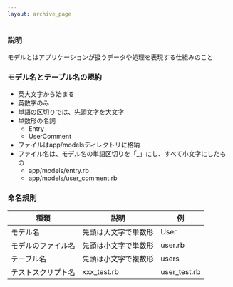```yaml
---
layout: archive_page
---
```

### 説明
モデルとはアプリケーションが扱うデータや処理を表現する仕組みのこと

### モデル名とテーブル名の規約
* 英大文字から始まる
* 英数字のみ
* 単語の区切りでは、先頭文字を大文字
* 単数形の名詞
  * Entry
  * UserComment
* ファイルはapp/modelsディレクトリに格納
* ファイル名は、モデル名の単語区切りを「_」にし、すべて小文字にしたもの
  * app/models/entry.rb
  * app/models/user_comment.rb

### 命名規則

種類        | 説明          | 例
--------- | ----------- | ------------
モデル名   | 先頭は大文字で単数形  | User
モデルのファイル名 | 先頭は小文字で単数形  | user.rb
テーブル名     | 先頭は小文字で複数形  | users
テストスクリプト名 | xxx_test.rb | user_test.rb